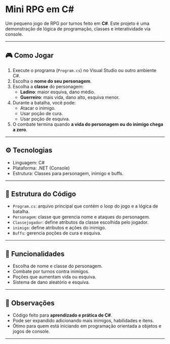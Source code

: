 # Mini RPG em C#

Um pequeno jogo de RPG por turnos feito em **C#**. Este projeto é uma demonstração de lógica de programação, classes e interatividade via console.

---

## 🎮 Como Jogar

1. Execute o programa (`Program.cs`) no Visual Studio ou outro ambiente C#.
2. Escolha o **nome do seu personagem**.
3. Escolha a **classe** do personagem:
   - **Ladino**: maior esquiva, dano médio.
   - **Guerreiro**: mais vida, dano alto, esquiva menor.
4. Durante a batalha, você pode:
   - Atacar o inimigo.
   - Usar poção de cura.
   - Usar poção de esquiva.
5. O combate termina quando **a vida do personagem ou do inimigo chega a zero**.

---

## ⚙️ Tecnologias

- Linguagem: C#
- Plataforma: .NET (Console)
- Estrutura: Classes para personagem, inimigo e buffs.

---

## 🧩 Estrutura do Código

- `Program.cs`: arquivo principal que contém o loop do jogo e a lógica de batalha.
- `Personagem`: classe que gerencia nome e ataques do personagem.
- `Classejogador`: define atributos da classe escolhida pelo jogador.
- `inimigo`: define atributos e ações do inimigo.
- `Buffs`: gerencia poções de cura e esquiva.

---

## 🚀 Funcionalidades

- Escolha de nome e classe do personagem.
- Combate por turnos contra inimigos.
- Poções que aumentam vida ou esquiva.
- Sistema de dano aleatório e esquiva.

---

## 📌 Observações

- Código feito para **aprendizado e prática de C#**.
- Pode ser expandido adicionando mais inimigos, habilidades e itens.
- Ótimo para quem está iniciando em programação orientada a objetos e jogos de console.

---
